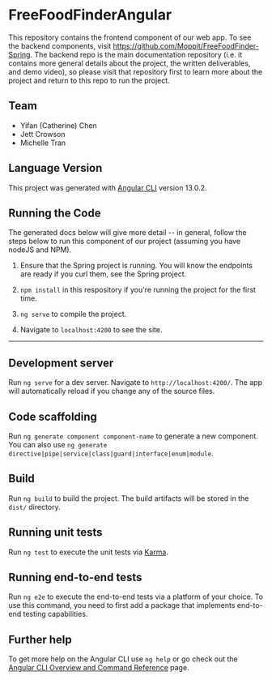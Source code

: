 # FreeFoodFinderAngular
This repository contains the frontend component of our web app. To see the backend components, visit https://github.com/Moppit/FreeFoodFinder-Spring. The backend repo is the main documentation repository (i.e. it contains more general details about the project, the written deliverables, and demo video), so please visit that repository first to learn more about the project and return to this repo to run the project.

## Team
- Yifan (Catherine) Chen
- Jett Crowson
- Michelle Tran

## Language Version
This project was generated with [Angular CLI](https://github.com/angular/angular-cli) version 13.0.2.

## Running the Code
The generated docs below will give more detail -- in general, follow the steps below to run this component of our project (assuming you have nodeJS and NPM).

1. Ensure that the Spring project is running. You will know the endpoints are ready if you curl them, see the Spring project.

2. `npm install` in this respository if you're running the project for the first time.

3. `ng serve` to compile the project.

4. Navigate to `localhost:4200` to see the site.

* * *

## Development server

Run `ng serve` for a dev server. Navigate to `http://localhost:4200/`. The app will automatically reload if you change any of the source files.

## Code scaffolding

Run `ng generate component component-name` to generate a new component. You can also use `ng generate directive|pipe|service|class|guard|interface|enum|module`.

## Build

Run `ng build` to build the project. The build artifacts will be stored in the `dist/` directory.

## Running unit tests

Run `ng test` to execute the unit tests via [Karma](https://karma-runner.github.io).

## Running end-to-end tests

Run `ng e2e` to execute the end-to-end tests via a platform of your choice. To use this command, you need to first add a package that implements end-to-end testing capabilities.

## Further help

To get more help on the Angular CLI use `ng help` or go check out the [Angular CLI Overview and Command Reference](https://angular.io/cli) page.
